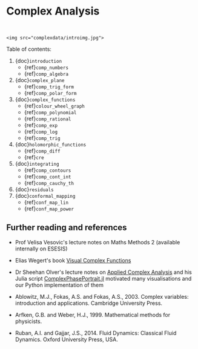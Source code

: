 # Complex Analysis

```{index} Complex Analysis
```

```{sidebar} <p style="font-size:1px; color:red">.</p>

<img src="complexdata/introimg.jpg">

```

Table of contents:

1. {doc}`introduction`
    - {ref}`comp_numbers`
    - {ref}`comp_algebra`
2. {doc}`complex_plane`
    - {ref}`comp_trig_form`
    - {ref}`comp_polar_form`
3. {doc}`complex_functions`
    - {ref}`colour_wheel_graph`
    - {ref}`comp_polynomial`
    - {ref}`comp_rational`
    - {ref}`comp_exp`
    - {ref}`comp_log`
    - {ref}`comp_trig`
4. {doc}`holomorphic_functions`
    - {ref}`comp_diff`
    - {ref}`cre`
5. {doc}`integrating`
    - {ref}`comp_contours`
    - {ref}`comp_cont_int`
    - {ref}`comp_cauchy_th`
6. {doc}`residuals`
7. {doc}`conformal_mapping`
    - {ref}`conf_map_lin`
    - {ref}`conf_map_power`


## Further reading and references

- Prof Velisa Vesovic's lecture notes on Maths Methods 2 (available internally on ESESIS)

- Elias Wegert's book [Visual Complex Functions](http://www.visual.wegert.com/)

- Dr Sheehan Olver's lecture notes on [Applied Complex Analysis](https://github.com/dlfivefifty/M3M6AppliedComplexAnalysis) and his Julia script [ComplexPhasePortrait.jl](https://github.com/dlfivefifty/ComplexPhasePortrait.jl) motivated many visualisations and our Python implementation of them

- Ablowitz, M.J., Fokas, A.S. and Fokas, A.S., 2003. Complex variables: introduction and applications. Cambridge University Press.

- Arfken, G.B. and Weber, H.J., 1999. Mathematical methods for physicists.

- Ruban, A.I. and Gajjar, J.S., 2014. Fluid Dynamics: Classical Fluid Dynamics. Oxford University Press, USA.
